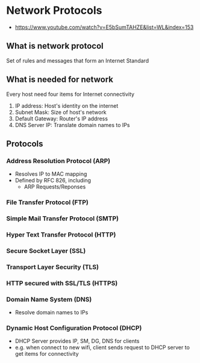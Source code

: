 # Network Protocols
- https://www.youtube.com/watch?v=E5bSumTAHZE&list=WL&index=153

## What is network protocol
Set of rules and messages that form an Internet Standard

## What is needed for network
Every host need four items for Internet connectivity
1. IP address: Host's identity on the internet
2. Subnet Mask: Size of host's network
3. Default Gateway: Router's IP address
4. DNS Server IP: Translate domain names to IPs

## Protocols

### Address Resolution Protocol (ARP)
- Resolves IP to MAC mapping
- Defined by RFC 826, including
    - ARP Requests/Reponses

### File Transfer Protocol (FTP)

### Simple Mail Transfer Protocol (SMTP)

### Hyper Text Transfer Protocol (HTTP)

### Secure Socket Layer (SSL)

### Transport Layer Security (TLS)

### HTTP secured with SSL/TLS (HTTPS)

### Domain Name System (DNS)
- Resolve domain names to IPs

### Dynamic Host Configuration Protocol (DHCP)
- DHCP Server provides IP, SM, DG, DNS for clients
- e.g. when connect to new wifi, client sends request to DHCP server to get items for connectivity
